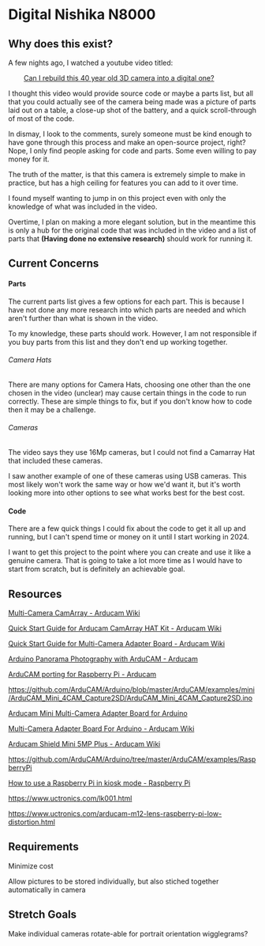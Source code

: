 # Digital Nishika N8000

## Why does this exist?

A few nights ago, I watched a youtube video titled:

        [Can I rebuild this 40 year old 3D camera into a digital one?](https://www.youtube.com/watch?v=_aofxbH0elo)

I thought this video would provide source code or maybe a parts list, but all that you could actually see of the camera being made was a picture of parts laid out on a table, a close-up shot of the battery, and a quick scroll-through of most of the code.

In dismay, I look to the comments, surely someone must be kind enough to have gone through this process and make an open-source project, right? Nope, I only find people asking for code and parts. Some even willing to pay money for it.

The truth of the matter, is that this camera is extremely simple to make in practice, but has a high ceiling for features you can add to it over time.

I found myself wanting to jump in on this project even with only the knowledge of what was included in the video.

Overtime, I plan on making a more elegant solution, but in the meantime this is only a hub for the original code that was included in the video and a list of parts that **(Having done no extensive research)** should work for running it.

## Current Concerns

#### Parts

The current parts list gives a few options for each part. This is because I have not done any more research into which parts are needed and which aren't further than what is shown in the video.

To my knowledge, these parts should work. However, I am not responsible if you buy parts from this list and they don't end up working together.

###### Camera Hats

There are many options for Camera Hats, choosing one other than the one chosen in the video (unclear) may cause certain things in the code to run correctly. These are simple things to fix, but if you don't know how to code then it may be a challenge.

###### Cameras

The video says they use 16Mp cameras, but I could not find a Camarray Hat that included these cameras. 

I saw another example of one of these cameras using USB cameras. This most likely won't work the same way or how we'd want it, but it's worth looking more into other options to see what works best for the best cost.

#### Code

There are a few quick things I could fix about the code to get it all up and running, but I can't spend time or money on it until I start working in 2024.

I want to get this project to the point where you can create and use it like a genuine camera. That is going to take a lot more time as I would have to start from scratch, but is definitely an achievable goal.

## Resources

[Multi-Camera CamArray - Arducam Wiki](https://docs.arducam.com/Raspberry-Pi-Camera/Multi-Camera-CamArray/Multi-Camera-CamArray/)

[Quick Start Guide for Arducam CamArray HAT Kit - Arducam Wiki](https://docs.arducam.com/Raspberry-Pi-Camera/Multi-Camera-CamArray/quick-start/)

[Quick Start Guide for Multi-Camera Adapter Board - Arducam Wiki](https://docs.arducam.com/Raspberry-Pi-Camera/Multi-Camera-CamArray/Quick-Start-Guide-for-Multi-Adapter-Board/)

[Arduino Panorama Photography with ArduCAM - Arducam](https://www.arducam.com/arduino-panorama-photography-arducam/)

[ArduCAM porting for Raspberry Pi - Arducam](https://www.arducam.com/arducam-porting-raspberry-pi/)

https://github.com/ArduCAM/Arduino/blob/master/ArduCAM/examples/mini/ArduCAM_Mini_4CAM_Capture2SD/ArduCAM_Mini_4CAM_Capture2SD.ino

[Arducam Mini Multi-Camera Adapter Board for Arduino](https://www.uctronics.com/arducam-mini-multi-camera-adapter-board-for-arduino-raspberry-pi.html)

[Multi-Camera Adapter Board For Arduino - Arducam Wiki](https://docs.arducam.com/Arduino-SPI-camera/Legacy-SPI-camera/Multi-Camera-Adapter-Board-For-Arduino/)

[Arducam Shield Mini 5MP Plus - Arducam Wiki](https://docs.arducam.com/Arduino-SPI-camera/Legacy-SPI-camera/Hardware/Arducam-Shield-Mini-5MP-Plus/)

https://github.com/ArduCAM/Arduino/tree/master/ArduCAM/examples/RaspberryPi

[How to use a Raspberry Pi in kiosk mode - Raspberry Pi](https://www.raspberrypi.com/tutorials/how-to-use-a-raspberry-pi-in-kiosk-mode/)


https://www.uctronics.com/lk001.html

https://www.uctronics.com/arducam-m12-lens-raspberry-pi-low-distortion.html

## Requirements

Minimize cost

Allow pictures to be stored individually, but also stiched together automatically in camera

## Stretch Goals

Make individual cameras rotate-able for portrait orientation wigglegrams?
